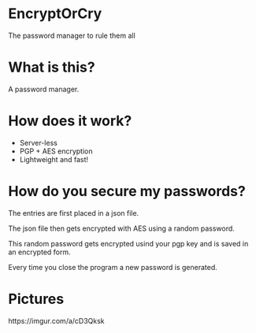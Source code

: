# EncryptOrCry
The password manager to rule them all

<h1>What is this?</h1>
<p>A password manager. </p>

<h1>How does it work?</h1>
<ul>
  <li>Server-less</li>
  <li>PGP + AES encryption</li>
  <li>Lightweight and fast!</li>
</ul>

<h1>How do you secure my passwords?</h1>
<p>The entries are first placed in a json file.</p>
<p>The json file then gets encrypted with AES using a random password.</p>
<p>This random password gets encrypted usind your pgp key and is saved in an encrypted form.</p>
<p>Every time you close the program a new password is generated.</p>

<h1>Pictures</h1>
https://imgur.com/a/cD3Qksk
